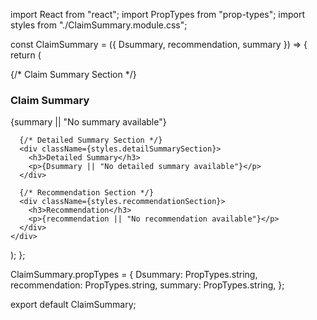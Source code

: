 import React from "react";
import PropTypes from "prop-types";
import styles from "./ClaimSummary.module.css";

const ClaimSummary = ({ Dsummary, recommendation, summary }) => {
  return (
    <div className={styles.claimSummaryContainer}>
      {/* Claim Summary Section */}
      <div className={styles.summarySection}>
        <h3>Claim Summary</h3>
        <p>{summary || "No summary available"}</p>
      </div>
      
      {/* Detailed Summary Section */}
      <div className={styles.detailSummarySection}>
        <h3>Detailed Summary</h3>
        <p>{Dsummary || "No detailed summary available"}</p>
      </div>
      
      {/* Recommendation Section */}
      <div className={styles.recommendationSection}>
        <h3>Recommendation</h3>
        <p>{recommendation || "No recommendation available"}</p>
      </div>
    </div>
  );
};

ClaimSummary.propTypes = {
  Dsummary: PropTypes.string,
  recommendation: PropTypes.string,
  summary: PropTypes.string,
};

export default ClaimSummary;
